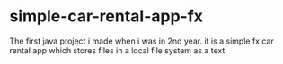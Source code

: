 # simple-car-rental-app-fx
The first java project i made when i was in 2nd year.
it is a simple fx car rental app which stores files in a local file system as a text
